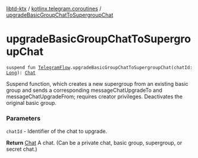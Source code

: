 [libtd-ktx](../index.md) / [kotlinx.telegram.coroutines](index.md) / [upgradeBasicGroupChatToSupergroupChat](./upgrade-basic-group-chat-to-supergroup-chat.md)

# upgradeBasicGroupChatToSupergroupChat

`suspend fun `[`TelegramFlow`](../kotlinx.telegram.core/-telegram-flow/index.md)`.upgradeBasicGroupChatToSupergroupChat(chatId: `[`Long`](https://kotlinlang.org/api/latest/jvm/stdlib/kotlin/-long/index.html)`): `[`Chat`](https://tdlibx.github.io/td/docs/org/drinkless/td/libcore/telegram/TdApi/Chat.html)

Suspend function, which creates a new supergroup from an existing basic group and sends a
corresponding messageChatUpgradeTo and messageChatUpgradeFrom; requires creator privileges.
Deactivates the original basic group.

### Parameters

`chatId` - Identifier of the chat to upgrade.

**Return**
[Chat](https://tdlibx.github.io/td/docs/org/drinkless/td/libcore/telegram/TdApi/Chat.html) A chat. (Can be a private chat, basic group, supergroup, or secret chat.)

